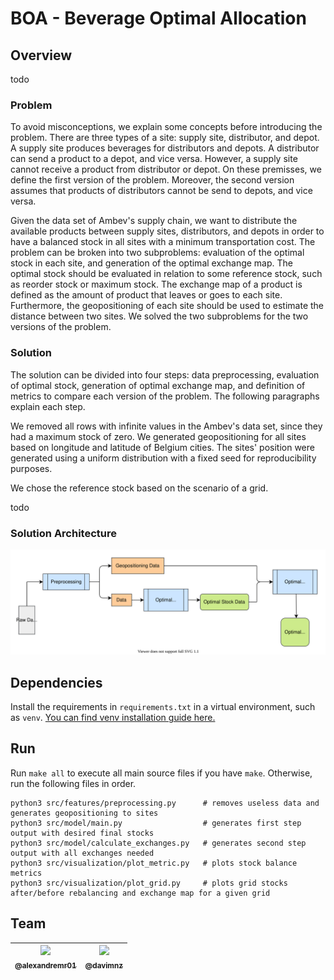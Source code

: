 # BOA - Beverage Optimal Allocation

## Overview
todo

### Problem
To avoid misconceptions, we explain some concepts before introducing the problem. There are three types of a site: supply site, distributor, and depot. A supply site produces beverages for distributors and depots. A distributor can send a product to a depot, and vice versa. However, a supply site cannot receive a product from distributor or depot. On these premisses, we define the first version of the problem. Moreover, the second version assumes that products of distributors cannot be send to depots, and vice versa.

Given the data set of Ambev's supply chain, we want to distribute the available products between supply sites, distributors, and depots in order to have a balanced stock in all sites with a minimum transportation cost. The problem can be broken into two subproblems: evaluation of the optimal stock in each site, and generation of the optimal exchange map. The optimal stock should be evaluated in relation to some reference stock, such as reorder stock or maximum stock. The exchange map of a product is defined as the amount of product that leaves or goes to each site. Furthermore, the geopositioning of each site should be used to estimate the distance between two sites. We solved the two subproblems for the two versions of the problem.

### Solution
The solution can be divided into four steps: data preprocessing, evaluation of optimal stock, generation of optimal exchange map, and definition of metrics to compare each version of the problem. The following paragraphs explain each step.

We removed all rows with infinite values in the Ambev's data set, since they had a maximum stock of zero. We generated geopositioning for all sites based on longitude and latitude of Belgium cities. The sites' position were generated using a uniform distribution with a fixed seed for reproducibility purposes.

We chose the reference stock based on the scenario of a grid.

todo


### Solution Architecture

![](figures/readme/architecture.svg)

## Dependencies
Install the requirements in `requirements.txt` in a virtual environment, such as `venv`. [You can find venv installation guide here.](https://packaging.python.org/guides/installing-using-pip-and-virtual-environments/)

## Run

Run `make all` to execute all main source files if you have `make`. Otherwise, run the following files in order.

````
python3 src/features/preprocessing.py      # removes useless data and generates geopositioning to sites
python3 src/model/main.py                  # generates first step output with desired final stocks
python3 src/model/calculate_exchanges.py   # generates second step output with all exchanges needed
python3 src/visualization/plot_metric.py   # plots stock balance metrics
python3 src/visualization/plot_grid.py     # plots grid stocks after/before rebalancing and exchange map for a given grid
````

## Team

| [<img src="https://avatars.githubusercontent.com/u/56287238?v=4" width="115"><br><sub>@alexandremr01</sub>](https://github.com/alexandremr01) | [<img src="https://avatars.githubusercontent.com/u/63565370?v=4" width="115"><br><sub>@davimnz</sub>](https://github.com/davimnz) |
| :---: | :---: |
